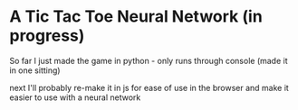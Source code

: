 # A Tic Tac Toe Neural Network (in progress)
So far I just made the game in python - only runs through console (made it in one sitting)

next I'll probably re-make it in js for ease of use in the browser and make it easier to use with a neural network
